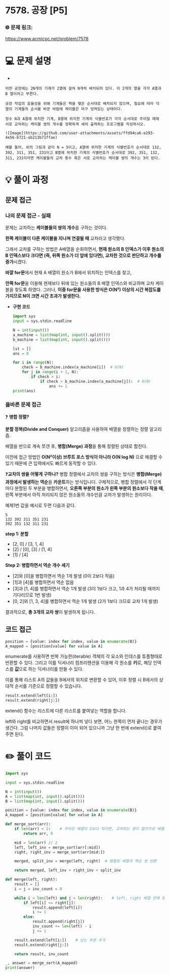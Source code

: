 # 7578. 공장 [P5]

### 🌐 문제 링크:

https://www.acmicpc.net/problem/7578

# 💻 문제 설명

- 
    
    어떤 공장에는 2N개의 기계가 2열에 걸쳐 N개씩 배치되어 있다. 이 2개의 열을 각각 A열과 B 열이라고 부른다. 
    
    공장 작업의 효율성을 위해 기계들은 짝을 맺은 순서대로 배치되지 않으며, 필요에 따라 각 열의 기계들의 순서를 바꾼 바람에 케이블은 마구 엉켜있는 상태이다. 
    
    정수 N과 A열에 위치한 기계, B열에 위치한 기계의 식별번호가 각각 순서대로 주어질 때에 서로 교차하는 케이블 쌍의 개수를 정확하게 세어 출력하는 프로그램을 작성하시오.
    
    ![Image](https://github.com/user-attachments/assets/ffd94ca6-e293-4e56-b721-ab213b71ffae)
    
    예를 들어, 위의 그림과 같이 N = 5이고, A열에 위치한 기계의 식별번호가 순서대로 132, 392, 311, 351, 231이고 B열에 위치한 기계의 식별번호가 순서대로 392, 351, 132, 311, 231이라면 케이블들의 교차 횟수 혹은 서로 교차하는 케이블 쌍의 개수는 3이 된다.
    

# **💡 풀이 과정**

## 문제 접근

### 나의 문제 접근 - 실패

문제는 교차하는 **케이블들의 쌍의 개수**를 구하는 것이다.

**한쪽 케이블이 다른 케이블을 지나쳐 연결될 때** 교차라고 생각했다.

그래서 교차를 구하는 방법은 A배열을 순회하면서, **현재 원소의 B 인덱스가 이후 원소의 B 인덱스보다 크다면 (즉, 뒤쪽 원소가 더 앞에 있다면), 교차한 것으로 판단하고 개수를 증가**시켰다. 

**바깥 for문**에서 현재 A 배열의 원소가 B에서 위치하는 인덱스를 찾고,

**안쪽 for문**을 이용해 현재보다 뒤에 있는 원소들의 B 배열 인덱스와 비교하며 교차 케이블을 찾도록 하였다.
그러나, **이중 for문을 사용한 방식은 O(N²) 이상의 시간 복잡도를 가지므로 N이 크면 시간 초과가 발생한다.**

- **구현 코드**
    
    ```python
    import sys
    input = sys.stdin.readline
    
    N = int(input())
    a_machine = list(map(int, input().split()))
    b_machine = list(map(int, input().split()))
    
    lst = []
    ans = 0
    
    for i in range(N):
        check = b_machine.index(a_machine[i])  # O(N)
        for j in range(i + 1, N):
            if check > i:
                if check > b_machine.index(a_machine[j]):  # O(N)
                    ans += 1
    print(ans)
    ```
    

### 옳바른 문제 접근

❓ **병합 정렬?**

**분할 정복(Divide and Conquer)** 알고리즘을 사용하여 배열을 정렬하는 정렬 알고리즘.

배열을 반으로 계속 쪼갠 후, **병합(Merge) 과정**을 통해 정렬된 상태로 합친다.

이전에 접근 방법인 **O(N²이상) 브루트 포스 방식이 아니라 O(N log N)** 으로 해결할 수 있기 때문에 큰 입력에서도 빠르게 동작할 수 있다.

❓**교차의 쌍을 어떻게 구하나?**
병합 정렬에서 교차의 쌍을 구하는 방식은 **병합(Merge) 과정에서 발생하는 역순**을 **카운트**하는 방식입니다. 구체적으로, 병합 정렬에서 각 단계마다 분할된 두 부분을 병합하면서, **오른쪽 부분의 원소가 왼쪽 부분의 원소보다 작을 때**, 왼쪽 부분에서 아직 처리되지 않은 원소들의 개수만큼 교차가 발생하는 원리이다.

예제1번 값을 예시로 두면 다음과 같다.

```
5
132 392 311 351 231
392 351 132 311 231
```

**step 1: 분할**

- [2, 0] / [3, 1, 4]
- [2] / [0], [3] / [1, 4]
- [1] / [4]

**Step 2: 병합하면서 역순 개수 세기**

- [2]와 [0]을 병합하면서 역순 1개 발생 (0이 2보다 작음)
- [1]과 [4]를 병합하면서 역순 없음
- [3]과 [1, 4]를 병합하면서 역순 1개 발생 (3이 1보다 크고, 1과 4가 처리될 때까지 기다리므로 1번 발생)
- [0, 2]와 [1, 3, 4]를 병합하면서 역순 1개 발생 (2가 1보다 크므로 교차 1개 발생)

결과적으로, **총 3개의 교차 쌍**이 발생하게 됩니다.

## 코드 접근

```python
position = {value: index for index, value in enumerate(B)}
A_mapped = [position[value] for value in A]
```

enumerate를 사용하면 반복 가능한(iterable) 객체의 각 요소와 인데스를 튜플형태로 반환할 수 있다. 그리고 이를 딕셔너리 컴프리헨션을 이용해 각 원소를 **키**로, 해당 인덱스를 **값**으로 하는 딕셔너리를 만들 수 있다.

이를 통해 리스트 A의 값들을 B에서의 위치로 변환할 수 있어, 이후 정렬 시 B에서의 상대적 순서를 기준으로 정렬할 수 있습니다.

```python
result.extend(left[i:])    
result.extend(right[j:])
```

extend() 함수는 리스트에 다른 리스트를 붙여넣는 역할을 합니다.

left와 right를 비교하면서 result에 하나씩 넣다 보면, 어느 한쪽이 먼저 끝나는 경우가 생긴다.
그럼 나머지 값들은 정렬이 이미 되어 있으니까 그냥 한 번에 extend()로 붙여주면 된다.

# ✏️ **풀이 코드**

```python
import sys

input = sys.stdin.readline

N = int(input())
A = list(map(int, input().split()))
B = list(map(int, input().split()))

position = {value: index for index, value in enumerate(B)}
A_mapped = [position[value] for value in A]

def merge_sort(arr):
    if len(arr) < 2:    # 주어진 배열이 2보다 작다면, 교차하는 쌍이 없으므로 배열과 0을 반환
        return arr, 0

    mid = len(arr) // 2
    left, left_inv = merge_sort(arr[:mid])
    right, right_inv = merge_sort(arr[mid:])

    merged, split_inv = merge(left, right)  # 병합된 배열과 역순 쌍 반환

    return merged, left_inv + right_inv + split_inv

def merge(left, right):
    result = []
    i = j = inv_count = 0

    while i < len(left) and j < len(right):    # left, right 배열 안에 있는 요소까지만 비교
        if left[i] <= right[j]:
            result.append(left[i])
            i += 1
        else:
            result.append(right[j])
            inv_count += len(left) - i
            j += 1

    result.extend(left[i:])    # 남는 부분 추가
    result.extend(right[j:])

    return result, inv_count

_, answer = merge_sort(A_mapped)
print(answer)
```
